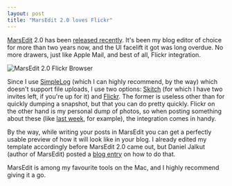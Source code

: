 ```yaml
---
layout: post
title: "MarsEdit 2.0 loves Flickr"
---
```

[MarsEdit](http://www.red-sweater.com/marsedit/) 2.0 has been [released recently](http://www.red-sweater.com/blog/391/marsedit-20-is-out). It's been my blog editor of choice for more than two years now, and the UI facelift it got was long overdue. No more drawers, just like Apple Mail, and best of all, Flickr integration. 

![MarsEdit 2.0 Flickr Browser](http://myskitch.com/mattie/picture_1-20070907-195905.jpg)

Since I use [SimpleLog](http://www.simplelog.net) (which I can highly recommend, by the way) which doesn't support file uploads, I use two options: [Skitch](http://plasq.com/skitch) (for which I have two invites left, if you're up for it) and [Flickr](http://www.flickr.com/). The former is useless other than for quickly dumping a snapshot, but that you can do pretty quickly. Flickr on the other hand is my personal dump of photos, so when posting something about these (like [last week](http://www.paperplanes.de/archives/2007/9/5/film_is_the_new_black/), for example), the integration comes in handy.

By the way, while writing your posts in MarsEdit you can get a perfectly usable preview of how it will look like in your blog. I already edited my template accordingly before MarsEdit 2.0 came out, but Daniel Jalkut (author of MarsEdit) posted a [blog entry](http://www.red-sweater.com/blog/393/perfect-preview-with-marsedit) on how to do that.

MarsEdit is among my favourite tools on the Mac, and I highly recommend giving it a go.